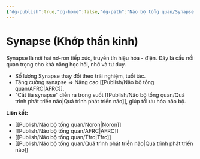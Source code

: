 ```yaml
---
{"dg-publish":true,"dg-home":false,"dg-path":"Não bộ tổng quan/Synapse.md","permalink":"/nao-bo-tong-quan/synapse/","dgPassFrontmatter":true,"noteIcon":"","updated":"2025-01-12T07:24:20.607+07:00"}
---
```


# Synapse (Khớp thần kinh)

Synapse là nơi hai nơ-ron tiếp xúc, truyền tín hiệu hóa - điện. Đây là cầu nối quan trọng cho khả năng học hỏi, nhớ và tư duy.

- Số lượng Synapse thay đổi theo trải nghiệm, tuổi tác.
- Tăng cường synapse ⇒ Nâng cao [[Publish/Não bộ tổng quan/AFRC\|AFRC]].
- "Cắt tỉa synapse" diễn ra trong suốt [[Publish/Não bộ tổng quan/Quá trình phát triển não\|Quá trình phát triển não]], giúp tối ưu hóa não bộ.

**Liên kết:**
- [[Publish/Não bộ tổng quan/Noron\|Noron]]
- [[Publish/Não bộ tổng quan/AFRC\|AFRC]]
- [[Publish/Não bộ tổng quan/Tfrc\|Tfrc]]
- [[Publish/Não bộ tổng quan/Quá trình phát triển não\|Quá trình phát triển não]]